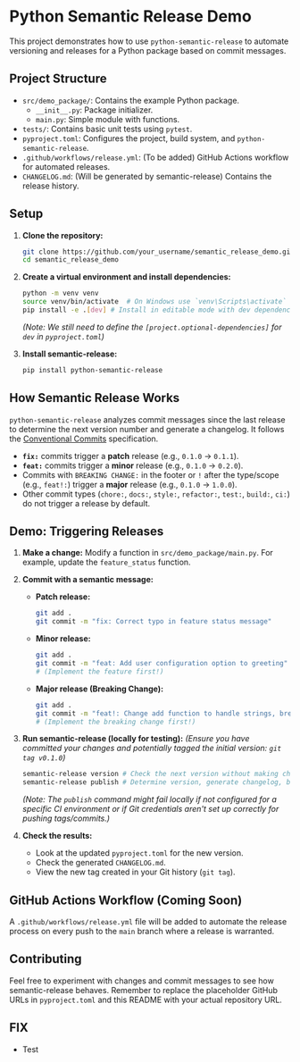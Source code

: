 # Python Semantic Release Demo

This project demonstrates how to use `python-semantic-release` to automate versioning and releases for a Python package based on commit messages.

## Project Structure

- `src/demo_package/`: Contains the example Python package.
  - `__init__.py`: Package initializer.
  - `main.py`: Simple module with functions.
- `tests/`: Contains basic unit tests using `pytest`.
- `pyproject.toml`: Configures the project, build system, and `python-semantic-release`.
- `.github/workflows/release.yml`: (To be added) GitHub Actions workflow for automated releases.
- `CHANGELOG.md`: (Will be generated by semantic-release) Contains the release history.

## Setup

1.  **Clone the repository:**
    ```bash
    git clone https://github.com/your_username/semantic_release_demo.git # Replace with actual URL
    cd semantic_release_demo
    ```

2.  **Create a virtual environment and install dependencies:**
    ```bash
    python -m venv venv
    source venv/bin/activate  # On Windows use `venv\Scripts\activate`
    pip install -e .[dev] # Install in editable mode with dev dependencies
    ```
    *(Note: We still need to define the `[project.optional-dependencies]` for `dev` in `pyproject.toml`)*

3.  **Install semantic-release:**
    ```bash
    pip install python-semantic-release
    ```

## How Semantic Release Works

`python-semantic-release` analyzes commit messages since the last release to determine the next version number and generate a changelog. It follows the [Conventional Commits](https://www.conventionalcommits.org/) specification.

- **`fix:`** commits trigger a **patch** release (e.g., `0.1.0` -> `0.1.1`).
- **`feat:`** commits trigger a **minor** release (e.g., `0.1.0` -> `0.2.0`).
- Commits with `BREAKING CHANGE:` in the footer or `!` after the type/scope (e.g., `feat!:`) trigger a **major** release (e.g., `0.1.0` -> `1.0.0`).
- Other commit types (`chore:`, `docs:`, `style:`, `refactor:`, `test:`, `build:`, `ci:`) do not trigger a release by default.

## Demo: Triggering Releases

1.  **Make a change:** Modify a function in `src/demo_package/main.py`. For example, update the `feature_status` function.

2.  **Commit with a semantic message:**
    - **Patch release:**
      ```bash
      git add .
      git commit -m "fix: Correct typo in feature status message"
      ```
    - **Minor release:**
      ```bash
      git add .
      git commit -m "feat: Add user configuration option to greeting"
      # (Implement the feature first!)
      ```
    - **Major release (Breaking Change):**
      ```bash
      git add .
      git commit -m "feat!: Change add function to handle strings, breaking compatibility" -m "BREAKING CHANGE: The add function now concatenates strings instead of adding numbers."
      # (Implement the breaking change first!)
      ```

3.  **Run semantic-release (locally for testing):**
    *(Ensure you have committed your changes and potentially tagged the initial version: `git tag v0.1.0`)*
    ```bash
    semantic-release version # Check the next version without making changes
    semantic-release publish # Determine version, generate changelog, build, commit, tag, and potentially upload
    ```
    *(Note: The `publish` command might fail locally if not configured for a specific CI environment or if Git credentials aren't set up correctly for pushing tags/commits.)*

4.  **Check the results:**
    - Look at the updated `pyproject.toml` for the new version.
    - Check the generated `CHANGELOG.md`.
    - View the new tag created in your Git history (`git tag`).

## GitHub Actions Workflow (Coming Soon)

A `.github/workflows/release.yml` file will be added to automate the release process on every push to the `main` branch where a release is warranted.

## Contributing

Feel free to experiment with changes and commit messages to see how semantic-release behaves. Remember to replace the placeholder GitHub URLs in `pyproject.toml` and this README with your actual repository URL.



## FIX
- Test